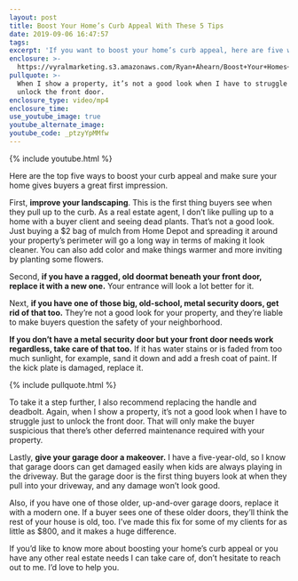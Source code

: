 ```yaml
---
layout: post
title: Boost Your Home’s Curb Appeal With These 5 Tips
date: 2019-09-06 16:47:57
tags:
excerpt: 'If you want to boost your home’s curb appeal, here are five ways to do so.'
enclosure: >-
  https://vyralmarketing.s3.amazonaws.com/Ryan+Ahearn/Boost+Your+Homes+Curb+Appeal+With+These+5+Tips.mp4
pullquote: >-
  When I show a property, it’s not a good look when I have to struggle just to
  unlock the front door.
enclosure_type: video/mp4
enclosure_time:
use_youtube_image: true
youtube_alternate_image:
youtube_code: _ptzyYpMMfw
---
```


{% include youtube.html %}

Here are the top five ways to boost your curb appeal and make sure your home gives buyers a great first impression.

First, **improve your landscaping**. This is the first thing buyers see when they pull up to the curb. As a real estate agent, I don’t like pulling up to a home with a buyer client and seeing dead plants. That’s not a good look. Just buying a $2 bag of mulch from Home Depot and spreading it around your property’s perimeter will go a long way in terms of making it look cleaner. You can also add color and make things warmer and more inviting by planting some flowers.

Second, **if you have a ragged, old doormat beneath your front door, replace it with a new one.** Your entrance will look a lot better for it.&nbsp;

Next, **if you have one of those big, old-school, metal security doors, get rid of that too.** They’re not a good look for your property, and they’re liable to make buyers question the safety of your neighborhood.&nbsp;

**If you don’t have a metal security door but your front door needs work regardless, take care of that too.** If it has water stains or is faded from too much sunlight, for example, sand it down and add a fresh coat of paint. If the kick plate is damaged, replace it.&nbsp;

{% include pullquote.html %}

To take it a step further, I also recommend replacing the handle and deadbolt. Again, when I show a property, it’s not a good look when I have to struggle just to unlock the front door. That will only make the buyer suspicious that there’s other deferred maintenance required with your property.&nbsp;

Lastly, **give your garage door a makeover.** I have a five-year-old, so I know that garage doors can get damaged easily when kids are always playing in the driveway. But the garage door is the first thing buyers look at when they pull into your driveway, and any damage won’t look good.&nbsp;

Also, if you have one of those older, up-and-over garage doors, replace it with a modern one. If a buyer sees one of these older doors, they’ll think the rest of your house is old, too. I’ve made this fix for some of my clients for as little as $800, and it makes a huge difference.&nbsp;

If you’d like to know more about boosting your home’s curb appeal or you have any other real estate needs I can take care of, don’t hesitate to reach out to me. I’d love to help you.&nbsp;<br>&nbsp;